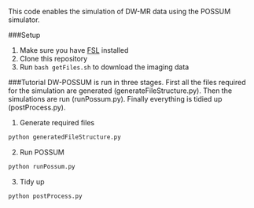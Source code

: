 This code enables the simulation of DW-MR data using the POSSUM simulator.

###Setup
1. Make sure you have [FSL](https://fsl.fmrib.ox.ac.uk/fsl/fslwiki/FslInstallation) installed 
2. Clone this repository 
3. Run `bash getFiles.sh` to download the imaging data


###Tutorial
DW-POSSUM is run in three stages. First all the files required for the simulation are generated (generateFileStructure.py). Then the simulations are run (runPossum.py). Finally everything is tidied up (postProcess.py).

1. Generate required files 
```bash
python generatedFileStructure.py
```

2. Run POSSUM
```bash
python runPossum.py
```

3. Tidy up
```bash
python postProcess.py
```

